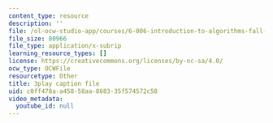 ```yaml
---
content_type: resource
description: ''
file: /ol-ocw-studio-app/courses/6-006-introduction-to-algorithms-fall-2011/c0ff478aa45858aa868335f574572c58_w6nuXg0BISo.vtt
file_size: 80966
file_type: application/x-subrip
learning_resource_types: []
license: https://creativecommons.org/licenses/by-nc-sa/4.0/
ocw_type: OCWFile
resourcetype: Other
title: 3play caption file
uid: c0ff478a-a458-58aa-8683-35f574572c58
video_metadata:
  youtube_id: null
---
```

